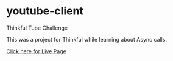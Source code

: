 # youtube-client
Thinkful Tube Challenge

This was a project for Thinkful while learning about Async calls.

[Click here for Live Page](https://aamay001.github.io/youtube-client/)

